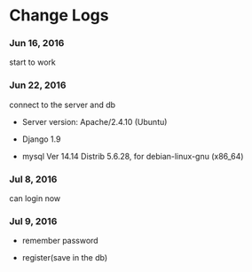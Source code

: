# Change Logs

### Jun 16, 2016
start to work

### Jun 22, 2016
connect to the server and db

* Server version: Apache/2.4.10 (Ubuntu)

* Django 1.9

* mysql  Ver 14.14 Distrib 5.6.28, for debian-linux-gnu (x86_64)

### Jul 8, 2016

can login now

### Jul 9, 2016

* remember password

* register(save in the db)
